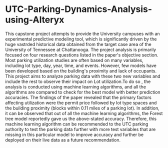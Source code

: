 # UTC-Parking-Dynamics-Analysis-using-Alteryx
This capstone project attempts to provide the University campuses with an experimental predictive modeling tool, which is significantly driven by the huge vastrded historical data obtained from the target case area of the University of Tennessee at Chattanooga.
The project analysis is primarily focused on four research questions listed in the paper's objective section. Most parking utilization studies are often based on many variables, including lot type, day, year, time, and events. However, few models have been developed based on the building's proximity and lack of occupants. This project aims to analyze parking data with these two new variables and include the rest to observe their impact on Lot utilization.To do so , the analysis is conducted using machine learning algorithms, and all the algorithms are compared to check for the best model with better prediction accuracies. 
The findings of the paper revealed that the primary factors affecting utilization were the permit price followed by lot type spaces and the building proximity (blocks within 0.11 miles of a parking lot). In addition, it can be observed that out of all the machine learning algorithms, the Forest tree model reportedly gave us the above-stated accuracy. Therefore, this machine learning algorithm can be recommended to the UTC parking authority to test the parking data further with more test variables that are missing in this particular model to improve accuracy and further be deployed on their live data as a future recommendation.
